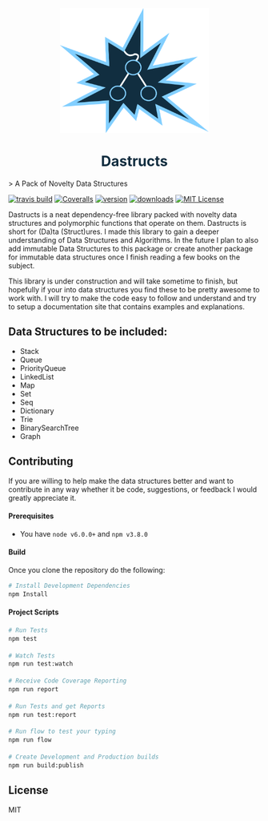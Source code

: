 <p align="center">
  <img align="center" src="assets/dastruct.png" height="250"/>
</p>
<h1 style="color: #112E40"align="center">Dastructs</h1>
> A Pack of Novelty Data Structures

[![travis build](https://img.shields.io/travis/kennetpostigo/dastructs.svg?style=flat-square)](https://travis-ci.org/kennetpostigo/dastructs)
[![Coveralls](https://img.shields.io/coveralls/kennetpostigo/dastructs.svg?style=flat-square)](https://coveralls.io/github/kennetpostigo/dastructs?branch=master)
[![version](https://img.shields.io/npm/v/dastructs.svg?style=flat-square)](http://npm.im/dastructs)
[![downloads](https://img.shields.io/npm/dm/dastructs.svg?style=flat-square)](http://npm-stat.com/charts.html?package=dastructs&from=2015-08-01)
[![MIT License](https://img.shields.io/npm/l/dastructs.svg?style=flat-square)](http://opensource.org/licenses/MIT)


Dastructs is a neat dependency-free library packed with novelty data structures
and polymorphic functions that operate on them. Dastructs is short for (Da)ta
(Struct)ures. I made this library to gain a deeper understanding of Data Structures
and Algorithms. In the future I plan to also add immutable Data Structures to this
package or create another package for immutable data structures once I finish reading
a few books on the subject.

This library is under construction and will take sometime to finish, but hopefully
if your into data structures you find these to be pretty awesome to work with.
I will try to make the code easy to follow and understand and try to setup a documentation
site that contains examples and explanations.


## Data Structures to be included:
 + Stack
 + Queue
 + PriorityQueue
 + LinkedList
 + Map
 + Set
 + Seq
 + Dictionary
 + Trie
 + BinarySearchTree
 + Graph

## Contributing
If you are willing to help make the data structures better and want to contribute
in any way whether it be code, suggestions, or feedback I would greatly appreciate
it.

#### Prerequisites
+ You have `node v6.0.0+` and `npm v3.8.0`

#### Build
Once you clone the repository do the following:
```bash
# Install Development Dependencies
npm Install
```

#### Project Scripts
```bash
# Run Tests
npm test

# Watch Tests
npm run test:watch

# Receive Code Coverage Reporting
npm run report

# Run Tests and get Reports
npm run test:report

# Run flow to test your typing
npm run flow

# Create Development and Production builds
npm run build:publish
```
## License
MIT
